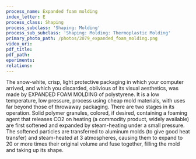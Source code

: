 ```yaml
---
process_name: Expanded foam molding
index_letter: E
process_class: Shaping
process_subclass: 'Shaping: Molding'
process_sub_subclass: 'Shaping: Molding: Thermoplastic Molding'
primary_photo_path: /photos/2079_expanded_foam_molding.png
video_uri:
pdf_title:
pdf_path:
eperiments:
relations:
---
```


The snow-white, crisp, light protective packaging in which your computer arrived, and which you discarded, oblivious of its visual aesthetics, was made by EXPANDED FOAM MOLDING of polystyrene. It is a low temperature, low pressure, process using cheap mold materials, with uses far beyond those of throwaway packaging. There are two stages in its operation. Solid polymer granules, colored, if desired, containing a foaming agent that releases CO2 on heating (a commodity product, widely available) are first softened and expanded by steam-heating under a small pressure. The softened particles are transferred to aluminum molds (to give good heat transfer) and steam-heated at 3 atmospheres, causing them to expand to 20 or more times their original volume and fuse together, filling the mold and taking up its shape.